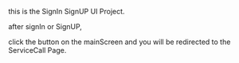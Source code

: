 this is the SignIn SignUP UI Project.

after signIn or SignUP, 

click the button on the mainScreen and you will be redirected to the ServiceCall Page.
